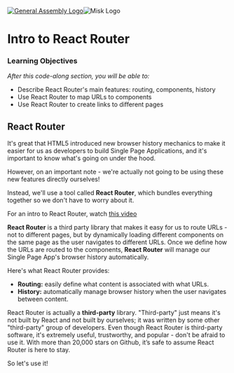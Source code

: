 [![General Assembly Logo](https://camo.githubusercontent.com/1a91b05b8f4d44b5bbfb83abac2b0996d8e26c92/687474703a2f2f692e696d6775722e636f6d2f6b6538555354712e706e67)](https://generalassemb.ly/education/web-development-immersive)![Misk Logo](https://i.ibb.co/KmXhJbm/Webp-net-resizeimage-1.png) 


# Intro to React Router


### Learning Objectives
*After this code-along section, you will be able to:*
* Describe React Router's main features: routing, components, history
* Use React Router to map URLs to components
* Use React Router to create links to different pages

## React Router

It's great that HTML5 introduced new browser history mechanics to make it easier
for us as developers to build Single Page Applications, and it's important to know what's going on under the hood.

However, on an important note - we're actually not going to
be using these new features directly ourselves!

Instead, we'll use a tool called **React Router**, which bundles everything together so we don't have to worry about it.

For an intro to React Router, watch [this video](https://generalassembly.wistia.com/medias/tep72w77ir)

**React Router** is a third party library that makes it easy for us to route URLs - not to different pages, but by dynamically loading different components on the same page as the user navigates to different URLs. Once we
define how the URLs are routed to the components, **React Router** will
manage our Single Page App's browser history automatically.

Here's what React Router provides:

* **Routing:** easily define what content is associated with what URLs.
* **History:** automatically manage browser history when the user navigates between content.

React Router is actually a **third-party** library. "Third-party" just means it's not built by React and not built by ourselves; it was written by some other "third-party" group of developers. Even though React Router is third-party
software, it's extremely useful, trustworthy, and popular - don't be afraid to use it. With more than 20,000 stars on Github, it’s safe to assume React Router is here to stay.

So let's use it!
